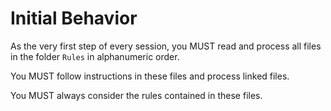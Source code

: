 # Initial Behavior

As the very first step of every session, you MUST read and process all files in the folder `Rules` in alphanumeric order.

You MUST follow instructions in these files and process linked files.

You MUST always consider the rules contained in these files.
